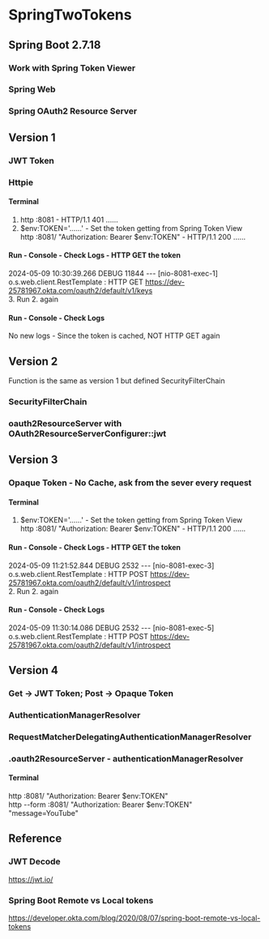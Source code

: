 # SpringTwoTokens

## Spring Boot 2.7.18
### Work with Spring Token Viewer
### Spring Web
### Spring OAuth2 Resource Server

## Version 1
### JWT Token
### Httpie
#### Terminal
1. http :8081 - HTTP/1.1 401 ......
2. $env:TOKEN='......' - Set the token getting from Spring Token View <br>
   http :8081/ "Authorization: Bearer $env:TOKEN" - HTTP/1.1 200 ......
#### Run - Console - Check Logs - HTTP GET the token
2024-05-09 10:30:39.266 DEBUG 11844 --- [nio-8081-exec-1] o.s.web.client.RestTemplate              : HTTP GET https://dev-25781967.okta.com/oauth2/default/v1/keys <br>
3. Run 2. again
#### Run - Console - Check Logs
No new logs - Since the token is cached, NOT HTTP GET again

## Version 2
Function is the same as version 1 but defined SecurityFilterChain 
### SecurityFilterChain
### oauth2ResourceServer with OAuth2ResourceServerConfigurer::jwt

## Version 3
### Opaque Token - No Cache, ask from the sever every request
#### Terminal
1. $env:TOKEN='......' - Set the token getting from Spring Token View <br>
   http :8081/ "Authorization: Bearer $env:TOKEN" - HTTP/1.1 200 ......
#### Run - Console - Check Logs - HTTP GET the token
2024-05-09 11:21:52.844 DEBUG 2532 --- [nio-8081-exec-3] o.s.web.client.RestTemplate              : HTTP POST https://dev-25781967.okta.com/oauth2/default/v1/introspect <br>
2. Run 2. again
#### Run - Console - Check Logs
2024-05-09 11:30:14.086 DEBUG 2532 --- [nio-8081-exec-5] o.s.web.client.RestTemplate              : HTTP POST https://dev-25781967.okta.com/oauth2/default/v1/introspect

## Version 4
### Get -> JWT Token; Post -> Opaque Token
### AuthenticationManagerResolver
### RequestMatcherDelegatingAuthenticationManagerResolver
### .oauth2ResourceServer - authenticationManagerResolver
#### Terminal
http :8081/ "Authorization: Bearer $env:TOKEN" <br>
http --form :8081/ "Authorization: Bearer $env:TOKEN" "message=YouTube"


## Reference
### JWT Decode
https://jwt.io/

### Spring Boot Remote vs Local tokens
https://developer.okta.com/blog/2020/08/07/spring-boot-remote-vs-local-tokens